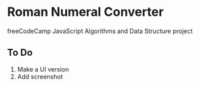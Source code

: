 # Roman Numeral Converter

freeCodeCamp JavaScript Algorithms and Data Structure project

## To Do

1. Make a UI version
1. Add screenshot
